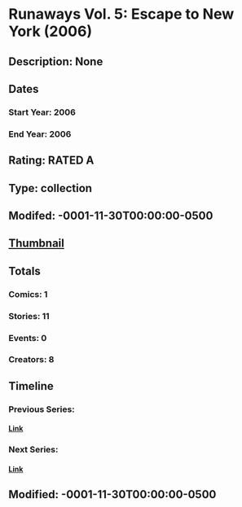 # Runaways Vol. 5: Escape to New York (2006)
## Description: None
## Dates
### Start Year: 2006
### End Year: 2006
## Rating: RATED A
## Type: collection
## Modifed: -0001-11-30T00:00:00-0500
## [Thumbnail](http://i.annihil.us/u/prod/marvel/i/mg/2/b0/4bc5fd1cd59ff.jpg)
## Totals
### Comics: 1
### Stories: 11
### Events: 0
### Creators: 8
## Timeline
### Previous Series: 
#### [Link]()
### Next Series: 
#### [Link]()
## Modified: -0001-11-30T00:00:00-0500